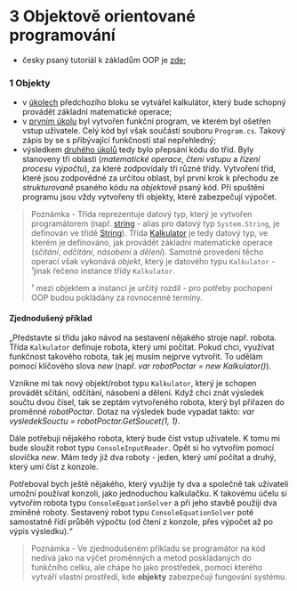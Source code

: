 ﻿3 Objektově orientované programování
====================================

* česky psaný tutoriál k základům OOP je [zde](http://www.itnetwork.cz/csharp/oop);

### 1 Objekty
* v [úkolech](https://github.com/jezekt/SkoleniCS/tree/master/Zaklady/02_Zaklady_CS/Ukoly) předchozího bloku se vytvářel kalkulátor, který bude schopný provádět základní matematické operace;
* v [prvním úkolu](https://github.com/jezekt/SkoleniCS/tree/master/Zaklady/02_Zaklady_CS/Ukoly/Ukol_1_Kalkulator#Úkol-č-1---kalkulátor) byl vytvořen funkční program, ve kterém byl ošetřen vstup uživatele. Celý kód byl však součástí souboru `Program.cs`. Takový zápis by se s přibývající funkčností stal nepřehledný;
* výsledkem [druhého úkolů](https://github.com/jezekt/SkoleniCS/tree/master/Zaklady/02_Zaklady_CS/Ukoly/Ukol_2_Trida_Kalkulator#Úkol-č-2---třída-kalkulátor) tedy bylo přepsání kódu do tříd. Byly stanoveny tři oblasti (*matematické operace*, *čtení vstupu* a *řízení procesu výpočtu*), za které zodpovídaly tři různé třídy. Vytvoření tříd, které jsou zodpovědné za určitou oblast, byl první krok k přechodu ze *strukturovaně* psaného kódu na *objektově* psaný kód. Při spuštění programu jsou vždy vytvořeny tři objekty, které zabezpečují výpočet.

>Poznámka - Třída reprezentuje datový typ, který je vytvořen programátorem (např. [string](https://msdn.microsoft.com/en-us/library/362314fe.aspx) - alias pro datový typ `System.String`, je definován ve třídě [String](https://msdn.microsoft.com/en-us/library/system.string.aspx)). Třída [Kalkulator](https://github.com/jezekt/SkoleniCS/tree/master/Zaklady/02_Zaklady_CS/Ukoly/Ukol_2_Trida_Kalkulator#třída-kalkulátor) je tedy datový typ, ve kterém je definováno, jak provádět základní matematické operace (*sčítání*, *odčítání*, *násobení* a *dělení*). Samotné provedení těcho operací však vykonává *objekt*, který je datového typu `Kalkulator` - ¹jinak řečeno instance třídy `Kalkulator`.
>
>¹ mezi objektem a instancí je určitý rozdíl - pro potřeby pochopení OOP budou pokládány za rovnocenné termíny.


#### Zjednodušený příklad
„Představte si třídu jako návod na sestavení nějakého stroje např. robota. Třída `Kalkulator` definuje robota, který umí počítat. Pokud chci, využívat funkčnost takového robota, tak jej musím nejprve vytvořit. To udělám pomocí klíčového slova *new* (např. *var robotPoctar = new Kalkulator()*). 

Vznikne mi tak nový objekt/robot typu `Kalkulator`, který je schopen provádět sčítání, odčítání, násobení a dělení. Když chci znát výsledek součtu dvou čísel, tak se zeptám vytvořeného robota, který byl přiřazen do proměnné *robotPoctar*. Dotaz na výsledek bude vypadat takto: *var vysledekSouctu = robotPoctar.GetSoucet(1, 1)*. 

Dále potřebuji nějakého robota, který bude číst vstup uživatele. K tomu mi bude sloužit robot typu `ConsoleInputReader`. Opět si ho vytvořím pomocí slovíčka *new*. Mám tedy již dva roboty - jeden, který umí počítat a druhý, který umí číst z konzole. 

Potřeboval bych ještě nějakého, který využije ty dva a společně tak uživateli umožní používat konzoli, jako jednoduchou kalkulačku. K takovému účelu si vytvořím robota typu `ConsoleEquationSolver` a při jeho stavbě použiji dva zmíněné roboty. Sestavený robot typu `ConsoleEquationSolver` poté samostatně řídí průběh výpočtu (od čtení z konzole, přes výpočet až po výpis výsledku).“

>Poznámka - Ve zjednodušeném příkladu se programátor na kód nedívá jako na výčet proměnných a metod poskládaných do funkčního celku, ale chápe ho jako prostředek, pomocí kterého vytváří vlastní prostředí, kde **objekty** zabezpečují fungování systému.